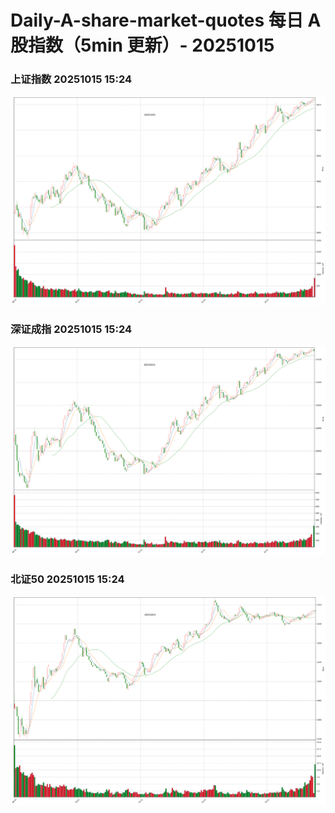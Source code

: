 
# Daily-A-share-market-quotes 每日 A 股指数（5min 更新）- 20251015

### 上证指数 20251015 15:24
![](./fig/2025/10/20251015-sh000001.png)

### 深证成指 20251015 15:24
![](./fig/2025/10/20251015-sz399001.png)

### 北证50 20251015 15:24
![](./fig/2025/10/20251015-bj899050.png)
